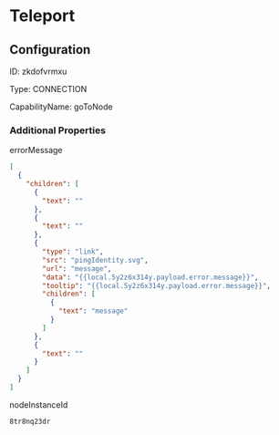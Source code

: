 # Teleport
## Configuration
ID:  zkdofvrmxu

Type: CONNECTION 

CapabilityName: goToNode






### Additional Properties
errorMessage
```json 
[
  {
    "children": [
      {
        "text": ""
      },
      {
        "text": ""
      },
      {
        "type": "link",
        "src": "pingIdentity.svg",
        "url": "message",
        "data": "{{local.5y2z6x314y.payload.error.message}}",
        "tooltip": "{{local.5y2z6x314y.payload.error.message}}",
        "children": [
          {
            "text": "message"
          }
        ]
      },
      {
        "text": ""
      }
    ]
  }
]
```


nodeInstanceId
```string 
8tr8nq23dr
```




